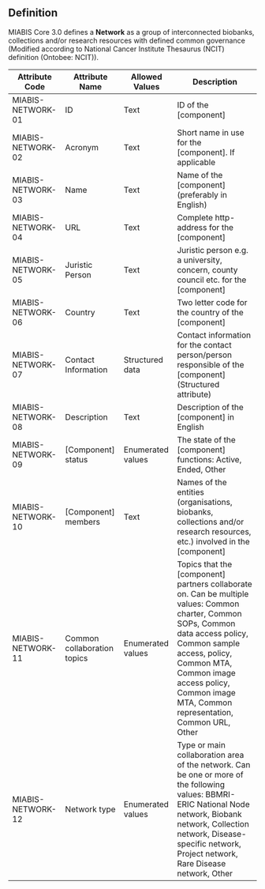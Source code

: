 ## Definition

MIABIS Core 3.0 defines a **Network** as a group of interconnected biobanks, collections and/or research resources with defined common governance (Modified according to National Cancer Institute Thesaurus (NCIT) definition (Ontobee: NCIT)).

| Attribute Code| Attribute Name| Allowed Values| Description |
|---|---|---|---|
| MIABIS-NETWORK-01 |	ID | Text |	ID of the [component]|
| MIABIS-NETWORK-02 |	Acronym |	Text |	Short name in use for the [component]. If applicable|
| MIABIS-NETWORK-03 |	Name | Text |	Name of the [component] (preferably in English)|
| MIABIS-NETWORK-04 |	URL |	Text |	Complete http-address for the [component]|
| MIABIS-NETWORK-05 |	Juristic Person |	Text |	Juristic person e.g. a university, concern, county council etc. for the [component]|
| MIABIS-NETWORK-06 |	Country |	Text | Two letter code for the country of the [component]|
| MIABIS-NETWORK-07 |	Contact Information |	Structured data |	Contact information for the contact person/person responsible of the [component] (Structured attribute)|
| MIABIS-NETWORK-08 |	Description |	Text |	Description of the [component] in English|
| MIABIS-NETWORK-09 |	[Component] status |	Enumerated values	| The state of the [component] functions: Active, Ended, Other|
| MIABIS-NETWORK-10 |	[Component] members |	Text |	Names of the entities (organisations, biobanks, collections and/or research resources, etc.) involved in the [component]|
| MIABIS-NETWORK-11 |	Common collaboration topics |	Enumerated values |	Topics that the [component] partners collaborate on. Can be multiple values: Common charter, Common SOPs, Common data access policy, Common sample access, policy, Common MTA, Common image access policy, Common image MTA, Common representation, Common URL, Other|
| MIABIS-NETWORK-12 |	Network type |	Enumerated values |	Type or main collaboration area of the network. Can be one or more of the following values: BBMRI-ERIC National Node network, Biobank network, Collection network, Disease-specific network, Project network, Rare Disease network, Other|
